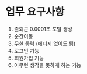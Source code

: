# 업무 요구사항

1. 출퇴근 0.0001초 포탈 생성
2. 순간이동
3. 무한 동력 (에너지 없어도 됨)
4. 로그인 기능
5. 회원가입 기능
6. 아무런 생각을 못하게 하는 기능
